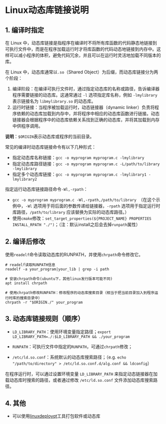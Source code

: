 # Linux动态库链接说明

## 1. 编译时指定

在 Linux 中，动态库链接是指程序在编译时不将所有库函数的代码静态地链接到可执行文件中，而是在程序加载运行时才将库函数的代码动态地链接到内存中。这样可以减小程序的体积，避免代码冗余，并且可以在运行时灵活地加载不同版本的库。

在 Linux 中，动态库通常以`.so`（Shared Object）为后缀，而动态库链接分为两个阶段：

1. 编译阶段：在编译可执行文件时，通过指定动态库的名称或路径，告诉编译器程序需要链接的动态库。这通常通过 `-l` 选项指定库名称，例如 `-lmylibrary` 表示链接名为 `libmylibrary.so` 的动态库。
2. 运行时链接：当程序被加载运行时，动态链接器（dynamic linker）负责将程序依赖的动态库加载到内存中，并将程序中相应的动态库函数进行链接。动态链接器会根据程序中的动态库依赖关系找到正确的动态库，并将其加载到内存中供程序调用。

**说明**：`$ORIGIN`表示动态库或程序的当前目录。

常见的编译时动态库链接命令有以下几种形式：

- 指定动态库名称链接：`gcc -o myprogram myprogram.c -lmylibrary`
- 指定动态库路径链接：`gcc -o myprogram myprogram.c -L/path/to/library -lmylibrary`
- 指定多个动态库链接：`gcc -o myprogram myprogram.c -lmylibrary1 -lmylibrary2`

指定运行动态库链接路径命令`-Wl,-rpath`：

- `gcc -o myprogram myprogram.c -Wl,-rpath,/path/to/library `（在这个示例中，`-Wl` 选项用于将后面的参数传递给链接器，`-rpath` 选项用于指定运行时库路径，`/path/to/library` 应该替换为实际的动态库路径。）
- 使用`cmake`修改：`set_target_properties(${PROJECT_NAME} PROPERTIES INSTALL_RPATH "./")`；（注：默认install之后会去掉`runpath`属性）

## 2. 编译后修改

使用`readelf`命令读取动态库的RUNPATH，并使用`chrpath`命令修改它。

```shell
# readelf读取RUNPATH信息
readelf -a your_program|your_lib | grep -i path

# 安装chrpath命令(ubuntu下，其他linux发行版本可能不同)
apt install chrpath

# 使用chrpath修改RUNPATH：修改程序的动态库搜索目录（相当于把当前目录加入到程序运行时库的搜索目录中）
chrpath -r "$ORIGIN./" your_program
```

## 3. 动态库链接规则（顺序）

- `LD_LIBRARY_PATH`：使用环境变量指定路径；`export LD_LIBRARY_PATH=./:$LD_LIBRARY_PATH && ./your_program `

- `RUNPATH`：可执行文件中指定的`RUNPATH`，可通过`chrpath`修改；

- `/etc/ld.so.conf`：系统默认的动态库搜索路径；（e.g. `echo "/path/to/directory" > /etc/ld.so.conf.d/alg.conf && ldconfig`）



在程序运行时，可以通过设置环境变量 `LD_LIBRARY_PATH` 来指定动态链接器在加载动态库时搜索的路径，或者通过修改 `/etc/ld.so.conf` 文件添加动态库搜索路径。

## 4. 其他

- 可以使用[linuxdeployqt](https://github.com/probonopd/linuxdeployqt)工具打包软件或动态库